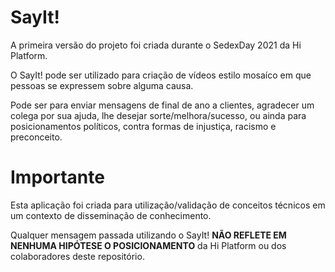 # SayIt!

A primeira versão do projeto foi criada durante o SedexDay 2021 da Hi Platform.

O SayIt! pode ser utilizado para criação de vídeos estilo mosaíco em que pessoas se expressem sobre alguma causa.

Pode ser para enviar mensagens de final de ano a clientes, agradecer um colega por sua ajuda, lhe desejar sorte/melhora/sucesso, ou ainda para posicionamentos políticos, contra formas de injustiça, racismo e preconceito.

# Importante

Esta aplicação foi criada para utilização/validação de conceitos técnicos em um contexto de disseminação de conhecimento.

Qualquer mensagem passada utilizando o SayIt! **NÃO REFLETE EM NENHUMA HIPÓTESE O POSICIONAMENTO** da Hi Platform ou dos colaboradores deste repositório.
